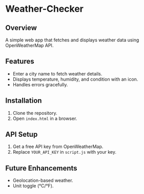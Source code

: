 # Weather-Checker

## Overview
A simple web app that fetches and displays weather data using OpenWeatherMap API.

## Features
- Enter a city name to fetch weather details.
- Displays temperature, humidity, and condition with an icon.
- Handles errors gracefully.

## Installation
1. Clone the repository.
2. Open `index.html` in a browser.

## API Setup
1. Get a free API key from OpenWeatherMap.
2. Replace `YOUR_API_KEY` in `script.js` with your key.

## Future Enhancements
- Geolocation-based weather.
- Unit toggle (°C/°F).
